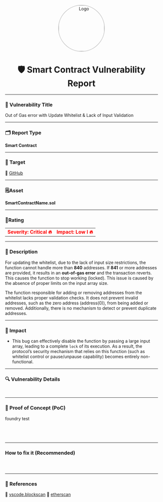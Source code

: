 <!-- ctrl + shift + p              > Markdown PDF : Export Pdf        -->
<p align="center">
  <img src="A.png" alt="Logo" width="150" style="border-radius: 50%; border: 2px solid #ccc;"/>
</p>
<h1 align="center">🛡️ Smart Contract Vulnerability Report</h1>

---

### 📛 Vulnerability Title  
Out of Gas error with Update Whitelist & 
Lack of Input Validation 

---

### 🗂 Report Type
**Smart Contract**

---

### 🎯 Target
🔗 [GitHub](https://vscode.blockscan.com/)

---
### 🗒️Asset
**SmartContractName.sol**

---

### 🚨Rating
<table>
  <tr>
    <td style="color:red"><strong>Severity: Critical 🔥</strong></td>
    <td style="color:red"><strong>Impact: Low
l 🔥</strong></td>

  </tr>
</table>


---

### 📄 Description

For updating the whitelist, due to the lack of input size restrictions, the function cannot handle more than **840** addresses. If **841** or more addresses are provided, it results in an **out-of-gas error** and the transaction reverts. This causes the function to stop working (locked). This issue is caused by the absence of proper limits on the input array size.

The function responsible for adding or removing addresses from the whitelist lacks proper validation checks. It does not prevent invalid addresses, such as the zero address (address(0)), from being added or removed. Additionally, there is no mechanism to detect or prevent duplicate addresses.

---

### 🧨 Impact

- This bug can effectively disable the function by passing a large input array, leading to a complete ``lock`` of its execution. As a result, the protocol’s security mechanism that relies on this function (such as whitelist control or pause/unpause capability) becomes entirely non-functional.

---

### 🔍 Vulnerability Details

```solidity


```
---

### 🧪 Proof of Concept (PoC)

foundry test
```solidity 




```

---

### How to fix it (Recommended)

```solidity



```
---

### 🔗 References
🔗 [vscode.blockscan](https://vscode.blockscan.com/ethereum/)
🔗 [etherscan](https://etherscan.io/)



